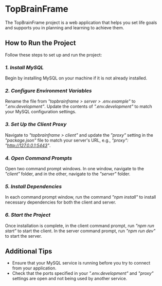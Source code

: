 # TopBrainFrame
The TopBrainFrame project is a web application that helps you set life goals and supports you in planning and learning to achieve them.

## How to Run the Project
Follow these steps to set up and run the project:

  ### *1. Install MySQL*
  Begin by installing MySQL on your machine if it is not already installed.
  
  ### *2. Configure Environment Variables*
  Rename the file from *"topbrainframe > server > .env.example"* to *".env.development"*. Update the contents of *".env.development"* to match your MySQL configuration settings.
  
  ### *3. Set Up the Client Proxy*
  Navigate to *"topbrainframe > client"* and update the *"proxy"* setting in the *"package.json"* file to match your server's URL, e.g., *"proxy": "http://127.0.0.1:5443"*.
  
  ### *4. Open Command Prompts*
  Open two command prompt windows. In one window, navigate to the *"client"* folder, and in the other, navigate to the *"server"* folder.
  
  ### *5. Install Dependencies*
  In each command prompt window, run the command *"npm install"* to install necessary dependencies for both the client and server.
  
  ### *6. Start the Project*
  Once installation is complete, in the client command prompt, run *"npm run start"* to start the client. In the server command prompt, run *"npm run dev"* to start the server.


## Additional Tips
- Ensure that your MySQL service is running before you try to connect from your application.
- Check that the ports specified in your *".env.development"* and *"proxy"* settings are open and not being used by another service.
